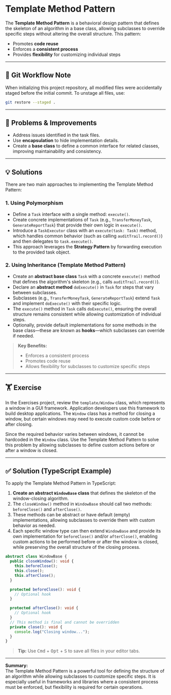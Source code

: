 # Template Method Pattern

The **Template Method Pattern** is a behavioral design pattern that defines the skeleton of an algorithm in a base class, allowing subclasses to override specific steps without altering the overall structure. This pattern:

- Promotes **code reuse**
- Enforces a **consistent process**
- Provides **flexibility** for customizing individual steps

---

## 📝 Git Workflow Note

When initializing this project repository, all modified files were accidentally staged before the initial commit. To unstage all files, use:

```bash
git restore --staged .
```

---

## 🚩 Problems & Improvements

- Address issues identified in the task files.
- Use **encapsulation** to hide implementation details.
- Create a **base class** to define a common interface for related classes, improving maintainability and consistency.

---

## 💡 Solutions

There are two main approaches to implementing the Template Method Pattern:

### 1. Using Polymorphism

- Define a `Task` interface with a single method: `execute()`.
- Create concrete implementations of `Task` (e.g., `TransferMoneyTask`, `GenerateReportTask`) that provide their own logic in `execute()`.
- Introduce a `TaskExecutor` class with an `execute(task: Task)` method, which handles common behavior (such as calling `auditTrail.record()`) and then delegates to `task.execute()`.
- This approach leverages the **Strategy Pattern** by forwarding execution to the provided task object.

### 2. Using Inheritance (Template Method Pattern)

- Create an **abstract base class** `Task` with a concrete `execute()` method that defines the algorithm's skeleton (e.g., calls `auditTrail.record()`).
- Declare an **abstract method** `doExecute()` in `Task` for steps that vary between subclasses.
- Subclasses (e.g., `TransferMoneyTask`, `GenerateReportTask`) extend `Task` and implement `doExecute()` with their specific logic.
- The `execute()` method in `Task` calls `doExecute()`, ensuring the overall structure remains consistent while allowing customization of individual steps.
- Optionally, provide default implementations for some methods in the base class—these are known as **hooks**—which subclasses can override if needed.

> **Key Benefits:**
>
> - Enforces a consistent process
> - Promotes code reuse
> - Allows flexibility for subclasses to customize specific steps

---

## 🏋️ Exercise

In the Exercises project, review the `template/Window` class, which represents a window in a GUI framework. Application developers use this framework to build desktop applications. The `Window` class has a method for closing a window, but certain windows may need to execute custom code before or after closing.

Since the required behavior varies between windows, it cannot be hardcoded in the `Window` class. Use the Template Method Pattern to solve this problem by allowing subclasses to define custom actions before or after a window is closed.

---

## ✅ Solution (TypeScript Example)

To apply the Template Method Pattern in TypeScript:

1. **Create an abstract `WindowBase` class** that defines the skeleton of the window-closing algorithm.
2. The `closeWindow()` method in `WindowBase` should call two methods: `beforeClose()` and `afterClose()`.
3. These methods can be abstract or have default (empty) implementations, allowing subclasses to override them with custom behavior as needed.
4. Each specific window type can then extend `WindowBase` and provide its own implementation for `beforeClose()` and/or `afterClose()`, enabling custom actions to be performed before or after the window is closed, while preserving the overall structure of the closing process.

```typescript
abstract class WindowBase {
  public closeWindow(): void {
    this.beforeClose();
    this.close();
    this.afterClose();
  }

  protected beforeClose(): void {
    // Optional hook
  }

  protected afterClose(): void {
    // Optional hook
  }
  // This method is final and cannot be overridden
  private close(): void {
    console.log("Closing window...");
  }
}
```

> **Tip:** Use <kbd>Cmd</kbd> + <kbd>Opt</kbd> + <kbd>S</kbd> to save all files in your editor tabs.

---

**Summary:**  
The Template Method Pattern is a powerful tool for defining the structure of an algorithm while allowing subclasses to customize specific steps. It is especially useful in frameworks and libraries where a consistent process must be enforced, but flexibility is required for certain operations.
